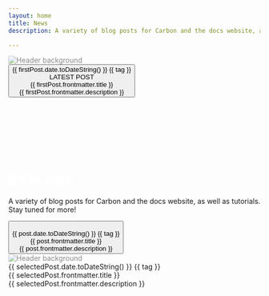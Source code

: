 ```yaml
---
layout: home
title: News
description: A variety of blog posts for Carbon and the docs website, as well as tutorials. Stay tuned for more!

---
```


<script lang="ts" setup>
import { ref, onMounted } from 'vue'
import { VPBadge } from 'vitepress/theme'

const news = ref<any | null>(null)
const selectedPost = ref<any | null>(null)
const firstPost = ref<any | null>(null)

function selectPost(news: any) {
  selectedPost.value = news
}

function hidePost() {
    selectedPost.value = null
}

onMounted(async () => {
    news.value = (await Promise.all(
    Object.entries(import.meta.glob('/news/**/*.md')).map(async ([path, loader]) => {
        const mod: any = await loader()
        return {
            path,
            content: mod.default,
            frontmatter: mod.__pageData.frontmatter,
            date: new Date(mod.__pageData.frontmatter.date)
        }
    }))).sort((a: any, b: any) => b.date.getTime() - a.date.getTime())
    firstPost.value = news.value[0]
})
</script>

<div v-if="firstPost">
  <div class="fixed top-0 left-0 w-full h-full z-0 pointer-events-none">
    <div class="relative w-full h-[800px] overflow-hidden opacity-30">
      <img
        :src="firstPost.frontmatter.header"
        alt="Header background"
        class="news-hero blur-2xl absolute top-0 left-0 w-full h-full object-cover" />
      <div class="absolute bottom-0 left-0 w-full h-96 bg-gradient-to-b from-transparent to-neutral-900/100"></div>
    </div>
  </div>
  <div class="relative z-10 overflow-y-auto h-full">
    <button class="relative inline-block" @click="selectPost(firstPost)">
    <div class="max-w-screen-lg mx-auto space-y-6 mt-72 flex">
      <div>
        <img class="transition-transform duration-200 transform hover:scale-105 justify-self-center w-[100%]" :src="firstPost.frontmatter.logo"/>
        <div class="block my-3 uppercase">
            <VPBadge type="info">{{ firstPost.date.toDateString() }}</VPBadge>
            <VPBadge v-for="tag in firstPost.frontmatter.tags" type="tip">{{ tag }}</VPBadge>
        </div>
      </div>
      <div>
        <div class="text-5xl text-left mb-5 font-black uppercase">
        <VPBadge class="mb-2" type="danger">LATEST POST</VPBadge><br>
          {{ firstPost.frontmatter.title }}
        </div>
        <div class="text-2xl text-left mb-48 font-normal text-slate-400">
          {{ firstPost.frontmatter.description }}
        </div>
      </div>
    </div>
    </button>
  </div>
</div>

<h1 class="news-text-section">Explore</h1>
<p>A variety of blog posts for Carbon and the docs website, as well as tutorials. Stay tuned for more!</p>

<div class="news-grid my-10 gap-5">
    <div v-for="post in news">
      <button class="relative inline-block" @click="selectPost(post)">
          <div class="transition-transform duration-200 transform hover:scale-105">
            <img class="opacity-25 blur-md" :src="post.frontmatter.header"/>
            <img class="absolute top-0 left-0 w-full h-full object-contain" :src="post.frontmatter.logo"/>
      </div>  
      <div class="mt-5">
          <div class="block mb-3 uppercase">
              <VPBadge type="info">{{ post.date.toDateString() }}</VPBadge>
              <VPBadge v-for="tag in post.frontmatter.tags" type="tip">{{ tag }}</VPBadge>
          </div>
          <span class="text-2xl uppercase font-black text-slate-200 font-sans">{{ post.frontmatter.title }}</span><br>
          <span class="text-sm font-normal text-slate-400">{{ post.frontmatter.description }}</span><br>
      </div>
      </button>
  </div>
</div>

<div v-if="selectedPost" class="fixed inset-0 z-50 bg-neutral-950/100 overflow-hidden" @click="hidePost()">
  <div class="fixed top-0 left-0 w-full h-full z-0 pointer-events-none">
    <div class="relative w-full h-[800px] overflow-hidden opacity-60">
      <img
        :src="selectedPost.frontmatter.header"
        alt="Header background"
        class="news-hero absolute top-0 left-0 w-full h-full object-cover" />
      <div class="absolute bottom-0 left-0 w-full h-96 bg-gradient-to-b from-transparent to-neutral-950/100"></div>
    </div>
  </div>
  <div class="relative z-10 overflow-y-auto h-full">
    <div class="max-w-screen-lg mx-auto space-y-6 my-72">
      <div class="text-5xl text-center font-black uppercase" @click.stop>
        <img class="transition-transform duration-200 transform hover:scale-105 justify-self-center w-[60%]" :src="selectedPost.frontmatter.logo"/>
        <div class="block my-3">
            <VPBadge type="info">{{ selectedPost.date.toDateString() }}</VPBadge>
            <VPBadge v-for="tag in selectedPost.frontmatter.tags" type="tip">{{ tag }}</VPBadge>
        </div>
        {{ selectedPost.frontmatter.title }}
      </div>
      <div class="text-2xl mb-48 text-center font-normal text-slate-400" @click.stop>
        {{ selectedPost.frontmatter.description }}
      </div>
      <div class="news-content text-slate-300 opacity-80" @click.stop>
        <component :is="selectedPost.content" />
      </div>
    </div>
  </div>
</div>

<style>
.news-grid {
  display: grid;
  grid-template-columns: repeat(auto-fill, minmax(300px, 1fr));
  grid-gap: 50px 15px;
}
.news-hero {
    opacity: 0.5;
}

.news-text-section {
  margin-top: 150px;
  margin-bottom: 15px;
  font-weight: 900 !important;
  text-transform: uppercase;
  color: white;
}
.news-text-section-author {
  color: rgba(255, 255, 255, 0.5);
  margin-bottom: 15px;
}
.news-section {
  padding: 25px !important;
  background-color: #131313d0;
}

.news-image {
  filter: saturate(0);
  transition: transform 200ms cubic-bezier(0.4, 0, 0.2, 1);
  transition-timing-function: cubic-bezier(0.34, 1.56, 0.64, 1);
  z-index: 2147483647;
}
.news-image:active {
  filter: saturate(1.2);
  transform: scale(1.6);
  position: relative;
}
</style>